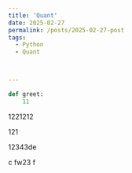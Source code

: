 ```yaml
---
title: 'Quant'
date: 2025-02-27
permalink: /posts/2025-02-27-post
tags:
  - Python
  - Quant 



---
```





```python
def greet:
  	11
```
1221212

121


12343de


c
fw23
f


